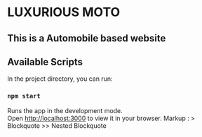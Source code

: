 # LUXURIOUS MOTO

## This is a Automobile based website



## Available Scripts

In the project directory, you can run:

### `npm start`

Runs the app in the development mode.\
Open [http://localhost:3000](http://localhost:3000) to view it in your browser.
Markup :  > Blockquote
          >> Nested Blockquote